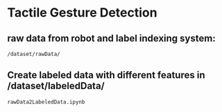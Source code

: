 # Tactile Gesture Detection

## raw data from robot and label indexing system: 
    /dataset/rawData/


## Create labeled data with different features in /dataset/labeledData/
    rawData2LabeledData.ipynb




